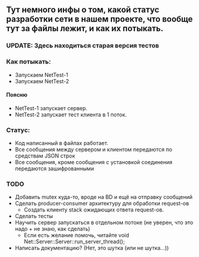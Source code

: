 ## Тут немного инфы о том, какой статус разработки сети в нашем проекте, что вообще тут за файлы лежит, и как их потыкать.

### UPDATE: Здесь находиться старая версия тестов

### Как потыкать:
* Запускаем NetTest-1
* Запускаем NetTest-2 

[//]: # (* или NetTest-3)

#### Поясню
* NetTest-1 запускает сервер. 
* NetTest-2 запускает тест клиента в 1 поток. 

[//]: # (* NetTest-3 запускает тест клиента в 100 потоков.)

### Статус:
* Код написанный в файлах работает.
* Все сообщения между сервером и клиентом передаются по средствам JSON строк
* Все сообщения, кроме сообщения с установкой соединения передаются зашифрованными


### TODO
* Добавить mutex куда-то, вроде на BD и ещё на отправку сообщений 
* Сделать producer-consumer архитектуру для обработки request-ов
  * Создать клиенту stack ожидающих ответа request-ов.
* Сделать тесты
* Научить сервер запускаться в отдельном потоке (не уверен, что это надо + не знаю, как сделать)
  * Если есть желание помочь, читайте void Net::Server::Server::run_server_thread();
* Написать документацию? (Нет, это шутка (или не шутка...))

